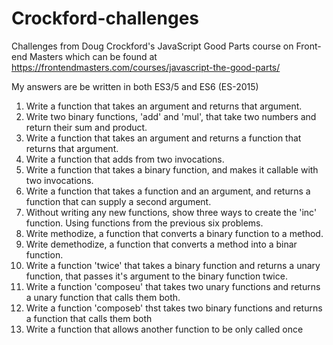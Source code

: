 # Crockford-challenges
Challenges from Doug Crockford's JavaScript Good Parts course on Front-end Masters which can be found at https://frontendmasters.com/courses/javascript-the-good-parts/

My answers are be written in both ES3/5 and ES6 (ES-2015)

1. Write a function that takes an argument and returns that argument.
2. Write two binary functions, 'add' and 'mul', that take two numbers and return their sum and product.
3. Write a function that takes an argument and returns a function that returns that argument.
4. Write a function that adds from two invocations.
5. Write a function that takes a binary function, and makes it callable with two invocations.
6. Write a function that takes a function and an argument, and returns a function that can supply a second argument.
7. Without writing any new functions, show three ways to create the 'inc' function. Using functions from the previous six problems.
8. Write methodize, a function that converts a binary function to a method.
9. Write demethodize, a function that converts a method into a binar function.
10. Write a function 'twice' that takes a binary function and returns a unary function, that passes it's argument to the binary function twice.
11. Write a function 'composeu' that takes two unary functions and returns a unary function that calls them both.
12. Write a function 'composeb' thst takes two binary functions and returns a function that calls them both
13. Write a function that allows another function to be only called once
